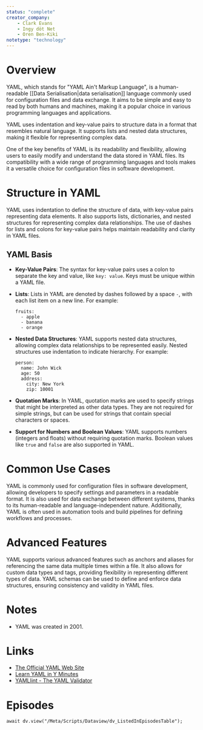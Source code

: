 ```yaml
---
status: "complete"
creator_company: 
	- Clark Evans
	- Ingy döt Net
	- Oren Ben-Kiki
notetype: "technology"
---
```

# Overview
YAML, which stands for "YAML Ain't Markup Language", is a human-readable [[Data Serialisation|data serialisation]] language commonly used for configuration files and data exchange. It aims to be simple and easy to read by both humans and machines, making it a popular choice in various programming languages and applications.

YAML uses indentation and key-value pairs to structure data in a format that resembles natural language. It supports lists and nested data structures, making it flexible for representing complex data. 

One of the key benefits of YAML is its readability and flexibility, allowing users to easily modify and understand the data stored in YAML files. Its compatibility with a wide range of programming languages and tools makes it a versatile choice for configuration files in software development.

# Structure in YAML
YAML uses indentation to define the structure of data, with key-value pairs representing data elements. It also supports lists, dictionaries, and nested structures for representing complex data relationships. The use of dashes for lists and colons for key-value pairs helps maintain readability and clarity in YAML files.

## YAML Basis

- **Key-Value Pairs**: The syntax for key-value pairs uses a colon to separate the key and value, like `key: value`. Keys must be unique within a YAML file.
  
- **Lists**: Lists in YAML are denoted by dashes followed by a space `-`, with each list item on a new line. For example:
  ```
  fruits:
    - apple
    - banana
    - orange
  ```

- **Nested Data Structures**: YAML supports nested data structures, allowing complex data relationships to be represented easily. Nested structures use indentation to indicate hierarchy. For example:
  ```
  person:
    name: John Wick
    age: 50
    address:
      city: New York
      zip: 10001
  ```

- **Quotation Marks**: In YAML, quotation marks are used to specify strings that might be interpreted as other data types. They are not required for simple strings, but can be used for strings that contain special characters or spaces.

- **Support for Numbers and Boolean Values**: YAML supports numbers (integers and floats) without requiring quotation marks. Boolean values like `true` and `false` are also supported in YAML.

# Common Use Cases
YAML is commonly used for configuration files in software development, allowing developers to specify settings and parameters in a readable format. It is also used for data exchange between different systems, thanks to its human-readable and language-independent nature. Additionally, YAML is often used in automation tools and build pipelines for defining workflows and processes.

# Advanced Features
YAML supports various advanced features such as anchors and aliases for referencing the same data multiple times within a file. It also allows for custom data types and tags, providing flexibility in representing different types of data. YAML schemas can be used to define and enforce data structures, ensuring consistency and validity in YAML files.

# Notes
- YAML was created in 2001.

# Links
- [The Official YAML Web Site](https://yaml.org)
- [Learn YAML in Y Minutes](https://learnxinyminutes.com/docs/yaml/)
- [YAMLlint - The YAML Validator](http://www.yamllint.com/)

# Episodes
```dataviewjs
await dv.view("/Meta/Scripts/Dataview/dv_ListedInEpisodesTable");
```
